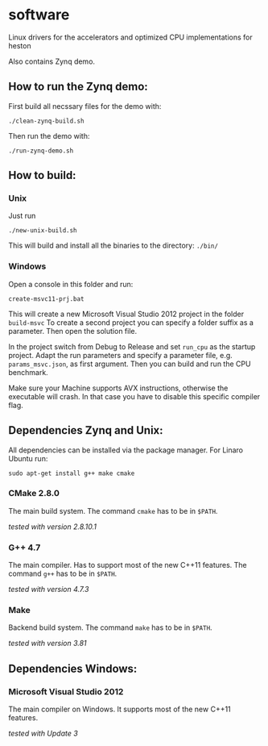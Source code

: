 software
========

Linux drivers for the accelerators and optimized CPU implementations for heston

Also contains Zynq demo.

How to run the Zynq demo:
-------------------------

First build all necssary files for the demo with:
```
./clean-zynq-build.sh
```

Then run the demo with:
```
./run-zynq-demo.sh
```

How to build:
-------------

### Unix ###

Just run
```
./new-unix-build.sh
```

This will build and install all the binaries to the directory: ```./bin/```

### Windows ###

Open a console in this folder and run:
```
create-msvc11-prj.bat
```

This will create a new Microsoft Visual Studio 2012 project in the folder ```build-msvc``` To create a second project you can specify a folder suffix as a parameter. Then open the solution file.

In the project switch from Debug to Release and set ```run_cpu``` as the startup project. Adapt the run parameters and specify a parameter file, e.g. ```params_msvc.json```, as first argument. Then you can build and run the CPU benchmark.

Make sure your Machine supports AVX instructions, otherwise the executable will crash. In that case you have to disable this specific compiler flag.


Dependencies Zynq and Unix:
---------------------------

All dependencies can be installed via the package manager. For Linaro Ubuntu run:
```
sudo apt-get install g++ make cmake
```

### CMake 2.8.0 ###
  
The main build system. The command ```cmake``` has to be in ```$PATH```.

*tested with version 2.8.10.1*

### G++ 4.7 ###

The main compiler. Has to support most of the new C++11 features. The command ```g++``` has to be in ```$PATH```.

*tested with version 4.7.3*

### Make ###

Backend build system. The command ```make``` has to be in ```$PATH```.

*tested with version 3.81*


Dependencies Windows:
---------------------

### Microsoft Visual Studio 2012 ###

The main compiler on Windows. It supports most of the new C++11 features.

*tested with Update 3*
